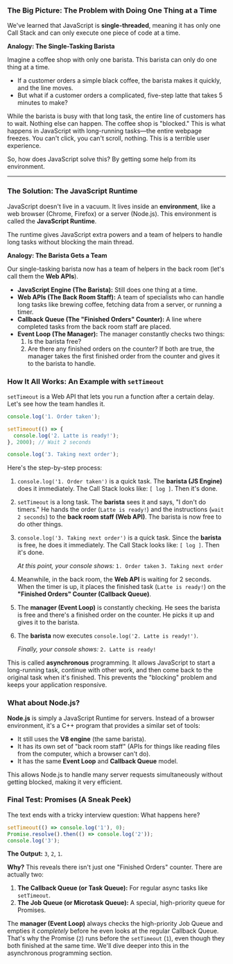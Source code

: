 ### The Big Picture: The Problem with Doing One Thing at a Time

We've learned that JavaScript is **single-threaded**, meaning it has only one Call Stack and can only execute one piece of code at a time.

**Analogy: The Single-Tasking Barista**

Imagine a coffee shop with only one barista. This barista can only do one thing at a time.
*   If a customer orders a simple black coffee, the barista makes it quickly, and the line moves.
*   But what if a customer orders a complicated, five-step latte that takes 5 minutes to make?

While the barista is busy with that long task, the entire line of customers has to wait. Nothing else can happen. The coffee shop is "blocked." This is what happens in JavaScript with long-running tasks—the entire webpage freezes. You can't click, you can't scroll, nothing. This is a terrible user experience.

So, how does JavaScript solve this? By getting some help from its environment.

---

### The Solution: The JavaScript Runtime

JavaScript doesn't live in a vacuum. It lives inside an **environment**, like a web browser (Chrome, Firefox) or a server (Node.js). This environment is called the **JavaScript Runtime**.

The runtime gives JavaScript extra powers and a team of helpers to handle long tasks without blocking the main thread.

**Analogy: The Barista Gets a Team**

Our single-tasking barista now has a team of helpers in the back room (let's call them the **Web APIs**).

*   **JavaScript Engine (The Barista):** Still does one thing at a time.
*   **Web APIs (The Back Room Staff):** A team of specialists who can handle long tasks like brewing coffee, fetching data from a server, or running a timer.
*   **Callback Queue (The "Finished Orders" Counter):** A line where completed tasks from the back room staff are placed.
*   **Event Loop (The Manager):** The manager constantly checks two things:
    1.  Is the barista free?
    2.  Are there any finished orders on the counter?
    If both are true, the manager takes the first finished order from the counter and gives it to the barista to handle.

### How It All Works: An Example with `setTimeout`

`setTimeout` is a Web API that lets you run a function after a certain delay. Let's see how the team handles it.

```javascript
console.log('1. Order taken');

setTimeout(() => {
  console.log('2. Latte is ready!');
}, 2000); // Wait 2 seconds

console.log('3. Taking next order');
```

Here's the step-by-step process:

1.  `console.log('1. Order taken')` is a quick task. The **barista (JS Engine)** does it immediately. The Call Stack looks like: `[ log ]`. Then it's done.
2.  `setTimeout` is a long task. The **barista** sees it and says, "I don't do timers." He hands the order (`Latte is ready!`) and the instructions (`wait 2 seconds`) to the **back room staff (Web API)**. The barista is now free to do other things.
3.  `console.log('3. Taking next order')` is a quick task. Since the **barista** is free, he does it immediately. The Call Stack looks like: `[ log ]`. Then it's done.

    *At this point, your console shows:*
    `1. Order taken`
    `3. Taking next order`

4.  Meanwhile, in the back room, the **Web API** is waiting for 2 seconds. When the timer is up, it places the finished task (`Latte is ready!`) on the **"Finished Orders" Counter (Callback Queue)**.
5.  The **manager (Event Loop)** is constantly checking. He sees the barista is free and there's a finished order on the counter. He picks it up and gives it to the barista.
6.  The **barista** now executes `console.log('2. Latte is ready!')`.

    *Finally, your console shows:*
    `2. Latte is ready!`

This is called **asynchronous** programming. It allows JavaScript to start a long-running task, continue with other work, and then come back to the original task when it's finished. This prevents the "blocking" problem and keeps your application responsive.

### What about Node.js?

**Node.js** is simply a JavaScript Runtime for servers. Instead of a browser environment, it's a C++ program that provides a similar set of tools:
*   It still uses the **V8 engine** (the same barista).
*   It has its own set of "back room staff" (APIs for things like reading files from the computer, which a browser can't do).
*   It has the same **Event Loop** and **Callback Queue** model.

This allows Node.js to handle many server requests simultaneously without getting blocked, making it very efficient.

### Final Test: Promises (A Sneak Peek)

The text ends with a tricky interview question: What happens here?
```javascript
setTimeout(() => console.log('1'), 0);
Promise.resolve().then(() => console.log('2'));
console.log('3');
```
**The Output:** `3`, `2`, `1`.

**Why?**
This reveals there isn't just one "Finished Orders" counter. There are actually two:
1.  **The Callback Queue (or Task Queue):** For regular async tasks like `setTimeout`.
2.  **The Job Queue (or Microtask Queue):** A special, high-priority queue for Promises.

The **manager (Event Loop)** always checks the high-priority Job Queue and empties it *completely* before he even looks at the regular Callback Queue. That's why the Promise (`2`) runs before the `setTimeout` (`1`), even though they both finished at the same time. We'll dive deeper into this in the asynchronous programming section.

